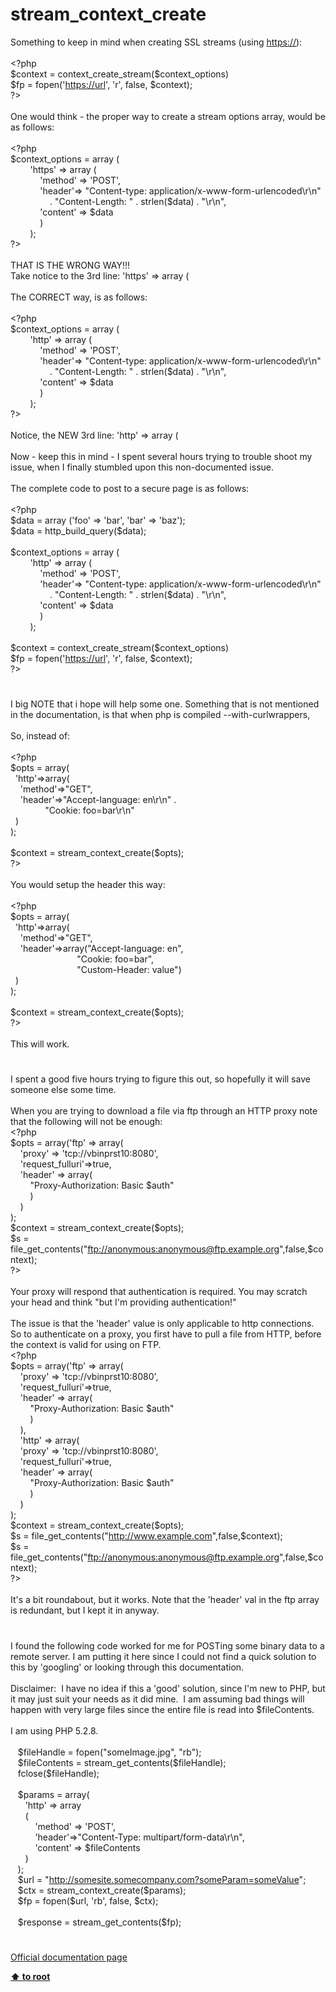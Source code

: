 # stream_context_create




<div class="phpcode"><span class="html">
Something to keep in mind when creating SSL streams (using <a href="https://" rel="nofollow" target="_blank">https://</a>):<br><br><span class="default">&lt;?php<br>$context </span><span class="keyword">= </span><span class="default">context_create_stream</span><span class="keyword">(</span><span class="default">$context_options</span><span class="keyword">)<br></span><span class="default">$fp </span><span class="keyword">= </span><span class="default">fopen</span><span class="keyword">(</span><span class="string">&apos;<a href="https://url" rel="nofollow" target="_blank">https://url</a>&apos;</span><span class="keyword">, </span><span class="string">&apos;r&apos;</span><span class="keyword">, </span><span class="default">false</span><span class="keyword">, </span><span class="default">$context</span><span class="keyword">);<br></span><span class="default">?&gt;<br></span><br>One would think - the proper way to create a stream options array, would be as follows: <br><br><span class="default">&lt;?php<br>$context_options </span><span class="keyword">= array (<br>&#xA0; &#xA0; &#xA0; &#xA0; </span><span class="string">&apos;https&apos; </span><span class="keyword">=&gt; array (<br>&#xA0; &#xA0; &#xA0; &#xA0; &#xA0; &#xA0; </span><span class="string">&apos;method&apos; </span><span class="keyword">=&gt; </span><span class="string">&apos;POST&apos;</span><span class="keyword">,<br>&#xA0; &#xA0; &#xA0; &#xA0; &#xA0; &#xA0; </span><span class="string">&apos;header&apos;</span><span class="keyword">=&gt; </span><span class="string">&quot;Content-type: application/x-www-form-urlencoded\r\n&quot;<br>&#xA0; &#xA0; &#xA0; &#xA0; &#xA0; &#xA0; &#xA0; &#xA0; </span><span class="keyword">. </span><span class="string">&quot;Content-Length: &quot; </span><span class="keyword">. </span><span class="default">strlen</span><span class="keyword">(</span><span class="default">$data</span><span class="keyword">) . </span><span class="string">&quot;\r\n&quot;</span><span class="keyword">,<br>&#xA0; &#xA0; &#xA0; &#xA0; &#xA0; &#xA0; </span><span class="string">&apos;content&apos; </span><span class="keyword">=&gt; </span><span class="default">$data<br>&#xA0; &#xA0; &#xA0; &#xA0; &#xA0; &#xA0; </span><span class="keyword">)<br>&#xA0; &#xA0; &#xA0; &#xA0; );<br></span><span class="default">?&gt;<br></span><br>THAT IS THE WRONG WAY!!!<br>Take notice to the 3rd line: &apos;https&apos; =&gt; array (<br><br>The CORRECT way, is as follows:<br><br><span class="default">&lt;?php<br>$context_options </span><span class="keyword">= array (<br>&#xA0; &#xA0; &#xA0; &#xA0; </span><span class="string">&apos;http&apos; </span><span class="keyword">=&gt; array (<br>&#xA0; &#xA0; &#xA0; &#xA0; &#xA0; &#xA0; </span><span class="string">&apos;method&apos; </span><span class="keyword">=&gt; </span><span class="string">&apos;POST&apos;</span><span class="keyword">,<br>&#xA0; &#xA0; &#xA0; &#xA0; &#xA0; &#xA0; </span><span class="string">&apos;header&apos;</span><span class="keyword">=&gt; </span><span class="string">&quot;Content-type: application/x-www-form-urlencoded\r\n&quot;<br>&#xA0; &#xA0; &#xA0; &#xA0; &#xA0; &#xA0; &#xA0; &#xA0; </span><span class="keyword">. </span><span class="string">&quot;Content-Length: &quot; </span><span class="keyword">. </span><span class="default">strlen</span><span class="keyword">(</span><span class="default">$data</span><span class="keyword">) . </span><span class="string">&quot;\r\n&quot;</span><span class="keyword">,<br>&#xA0; &#xA0; &#xA0; &#xA0; &#xA0; &#xA0; </span><span class="string">&apos;content&apos; </span><span class="keyword">=&gt; </span><span class="default">$data<br>&#xA0; &#xA0; &#xA0; &#xA0; &#xA0; &#xA0; </span><span class="keyword">)<br>&#xA0; &#xA0; &#xA0; &#xA0; );<br></span><span class="default">?&gt;<br></span><br>Notice, the NEW 3rd line: &apos;http&apos; =&gt; array (<br><br>Now - keep this in mind - I spent several hours trying to trouble shoot my issue, when I finally stumbled upon this non-documented issue.<br><br>The complete code to post to a secure page is as follows:<br><br><span class="default">&lt;?php<br>$data </span><span class="keyword">= array (</span><span class="string">&apos;foo&apos; </span><span class="keyword">=&gt; </span><span class="string">&apos;bar&apos;</span><span class="keyword">, </span><span class="string">&apos;bar&apos; </span><span class="keyword">=&gt; </span><span class="string">&apos;baz&apos;</span><span class="keyword">);<br></span><span class="default">$data </span><span class="keyword">= </span><span class="default">http_build_query</span><span class="keyword">(</span><span class="default">$data</span><span class="keyword">);<br><br></span><span class="default">$context_options </span><span class="keyword">= array (<br>&#xA0; &#xA0; &#xA0; &#xA0; </span><span class="string">&apos;http&apos; </span><span class="keyword">=&gt; array (<br>&#xA0; &#xA0; &#xA0; &#xA0; &#xA0; &#xA0; </span><span class="string">&apos;method&apos; </span><span class="keyword">=&gt; </span><span class="string">&apos;POST&apos;</span><span class="keyword">,<br>&#xA0; &#xA0; &#xA0; &#xA0; &#xA0; &#xA0; </span><span class="string">&apos;header&apos;</span><span class="keyword">=&gt; </span><span class="string">&quot;Content-type: application/x-www-form-urlencoded\r\n&quot;<br>&#xA0; &#xA0; &#xA0; &#xA0; &#xA0; &#xA0; &#xA0; &#xA0; </span><span class="keyword">. </span><span class="string">&quot;Content-Length: &quot; </span><span class="keyword">. </span><span class="default">strlen</span><span class="keyword">(</span><span class="default">$data</span><span class="keyword">) . </span><span class="string">&quot;\r\n&quot;</span><span class="keyword">,<br>&#xA0; &#xA0; &#xA0; &#xA0; &#xA0; &#xA0; </span><span class="string">&apos;content&apos; </span><span class="keyword">=&gt; </span><span class="default">$data<br>&#xA0; &#xA0; &#xA0; &#xA0; &#xA0; &#xA0; </span><span class="keyword">)<br>&#xA0; &#xA0; &#xA0; &#xA0; );<br><br></span><span class="default">$context </span><span class="keyword">= </span><span class="default">context_create_stream</span><span class="keyword">(</span><span class="default">$context_options</span><span class="keyword">)<br></span><span class="default">$fp </span><span class="keyword">= </span><span class="default">fopen</span><span class="keyword">(</span><span class="string">&apos;<a href="https://url" rel="nofollow" target="_blank">https://url</a>&apos;</span><span class="keyword">, </span><span class="string">&apos;r&apos;</span><span class="keyword">, </span><span class="default">false</span><span class="keyword">, </span><span class="default">$context</span><span class="keyword">);<br></span><span class="default">?&gt;</span>
</span>
</div>
  

#


<div class="phpcode"><span class="html">
I big NOTE that i hope will help some one. Something that is not mentioned in the documentation, is that when php is compiled --with-curlwrappers,
<br>
<br>So, instead of:
<br>
<br><span class="default">&lt;?php
<br>$opts </span><span class="keyword">= array(
<br>&#xA0; </span><span class="string">&apos;http&apos;</span><span class="keyword">=&gt;array(
<br>&#xA0; &#xA0; </span><span class="string">&apos;method&apos;</span><span class="keyword">=&gt;</span><span class="string">&quot;GET&quot;</span><span class="keyword">,
<br>&#xA0; &#xA0; </span><span class="string">&apos;header&apos;</span><span class="keyword">=&gt;</span><span class="string">&quot;Accept-language: en\r\n&quot; </span><span class="keyword">.
<br>&#xA0; &#xA0; &#xA0; &#xA0; &#xA0; &#xA0; &#xA0; </span><span class="string">&quot;Cookie: foo=bar\r\n&quot;
<br>&#xA0; </span><span class="keyword">)
<br>);
<br>
<br></span><span class="default">$context </span><span class="keyword">= </span><span class="default">stream_context_create</span><span class="keyword">(</span><span class="default">$opts</span><span class="keyword">);
<br></span><span class="default">?&gt;
<br></span>
<br>You would setup the header this way: 
<br>
<br><span class="default">&lt;?php
<br>$opts </span><span class="keyword">= array(
<br>&#xA0; </span><span class="string">&apos;http&apos;</span><span class="keyword">=&gt;array(
<br>&#xA0; &#xA0; </span><span class="string">&apos;method&apos;</span><span class="keyword">=&gt;</span><span class="string">&quot;GET&quot;</span><span class="keyword">,
<br>&#xA0; &#xA0; </span><span class="string">&apos;header&apos;</span><span class="keyword">=&gt;array(</span><span class="string">&quot;Accept-language: en&quot;</span><span class="keyword">,
<br>&#xA0; &#xA0; &#xA0; &#xA0; &#xA0; &#xA0; &#xA0; &#xA0; &#xA0; &#xA0; &#xA0; &#xA0; &#xA0;&#xA0; </span><span class="string">&quot;Cookie: foo=bar&quot;</span><span class="keyword">,
<br>&#xA0; &#xA0; &#xA0; &#xA0; &#xA0; &#xA0; &#xA0; &#xA0; &#xA0; &#xA0; &#xA0; &#xA0; &#xA0;&#xA0; </span><span class="string">&quot;Custom-Header: value&quot;</span><span class="keyword">)
<br>&#xA0; )
<br>);
<br>
<br></span><span class="default">$context </span><span class="keyword">= </span><span class="default">stream_context_create</span><span class="keyword">(</span><span class="default">$opts</span><span class="keyword">);
<br></span><span class="default">?&gt;
<br></span>
<br>This will work.</span>
</div>
  

#


<div class="phpcode"><span class="html">
I spent a good five hours trying to figure this out, so hopefully it will save someone else some time.
<br>
<br>When you are trying to download a file via ftp through an HTTP proxy note that the following will not be enough:
<br><span class="default">&lt;?php
<br>$opts </span><span class="keyword">= array(</span><span class="string">&apos;ftp&apos; </span><span class="keyword">=&gt; array(
<br>&#xA0; &#xA0; </span><span class="string">&apos;proxy&apos; </span><span class="keyword">=&gt; </span><span class="string">&apos;tcp://vbinprst10:8080&apos;</span><span class="keyword">,
<br>&#xA0; &#xA0; </span><span class="string">&apos;request_fulluri&apos;</span><span class="keyword">=&gt;</span><span class="default">true</span><span class="keyword">,
<br>&#xA0; &#xA0; </span><span class="string">&apos;header&apos; </span><span class="keyword">=&gt; array(
<br>&#xA0; &#xA0; &#xA0; &#xA0; </span><span class="string">&quot;Proxy-Authorization: Basic </span><span class="default">$auth</span><span class="string">&quot;
<br>&#xA0; &#xA0; &#xA0; &#xA0; </span><span class="keyword">)
<br>&#xA0; &#xA0; )
<br>);
<br></span><span class="default">$context </span><span class="keyword">= </span><span class="default">stream_context_create</span><span class="keyword">(</span><span class="default">$opts</span><span class="keyword">);
<br></span><span class="default">$s </span><span class="keyword">= </span><span class="default">file_get_contents</span><span class="keyword">(</span><span class="string">&quot;<a href="ftp://anonymous:anonymous@ftp.example.org" rel="nofollow" target="_blank">ftp://anonymous:anonymous@ftp.example.org</a>&quot;</span><span class="keyword">,</span><span class="default">false</span><span class="keyword">,</span><span class="default">$context</span><span class="keyword">);
<br></span><span class="default">?&gt;
<br></span>
<br>Your proxy will respond that authentication is required. You may scratch your head and think &quot;but I&apos;m providing authentication!&quot;
<br>
<br>The issue is that the &apos;header&apos; value is only applicable to http connections. So to authenticate on a proxy, you first have to pull a file from HTTP, before the context is valid for using on FTP.
<br><span class="default">&lt;?php
<br>$opts </span><span class="keyword">= array(</span><span class="string">&apos;ftp&apos; </span><span class="keyword">=&gt; array(
<br>&#xA0; &#xA0; </span><span class="string">&apos;proxy&apos; </span><span class="keyword">=&gt; </span><span class="string">&apos;tcp://vbinprst10:8080&apos;</span><span class="keyword">,
<br>&#xA0; &#xA0; </span><span class="string">&apos;request_fulluri&apos;</span><span class="keyword">=&gt;</span><span class="default">true</span><span class="keyword">,
<br>&#xA0; &#xA0; </span><span class="string">&apos;header&apos; </span><span class="keyword">=&gt; array(
<br>&#xA0; &#xA0; &#xA0; &#xA0; </span><span class="string">&quot;Proxy-Authorization: Basic </span><span class="default">$auth</span><span class="string">&quot;
<br>&#xA0; &#xA0; &#xA0; &#xA0; </span><span class="keyword">)
<br>&#xA0; &#xA0; ),
<br>&#xA0; &#xA0; </span><span class="string">&apos;http&apos; </span><span class="keyword">=&gt; array(
<br>&#xA0; &#xA0; </span><span class="string">&apos;proxy&apos; </span><span class="keyword">=&gt; </span><span class="string">&apos;tcp://vbinprst10:8080&apos;</span><span class="keyword">,
<br>&#xA0; &#xA0; </span><span class="string">&apos;request_fulluri&apos;</span><span class="keyword">=&gt;</span><span class="default">true</span><span class="keyword">,
<br>&#xA0; &#xA0; </span><span class="string">&apos;header&apos; </span><span class="keyword">=&gt; array(
<br>&#xA0; &#xA0; &#xA0; &#xA0; </span><span class="string">&quot;Proxy-Authorization: Basic </span><span class="default">$auth</span><span class="string">&quot;
<br>&#xA0; &#xA0; &#xA0; &#xA0; </span><span class="keyword">)
<br>&#xA0; &#xA0; )
<br>);
<br></span><span class="default">$context </span><span class="keyword">= </span><span class="default">stream_context_create</span><span class="keyword">(</span><span class="default">$opts</span><span class="keyword">);
<br></span><span class="default">$s </span><span class="keyword">= </span><span class="default">file_get_contents</span><span class="keyword">(</span><span class="string">&quot;<a href="http://www.example.com" rel="nofollow" target="_blank">http://www.example.com</a>&quot;</span><span class="keyword">,</span><span class="default">false</span><span class="keyword">,</span><span class="default">$context</span><span class="keyword">);
<br></span><span class="default">$s </span><span class="keyword">= </span><span class="default">file_get_contents</span><span class="keyword">(</span><span class="string">&quot;<a href="ftp://anonymous:anonymous@ftp.example.org" rel="nofollow" target="_blank">ftp://anonymous:anonymous@ftp.example.org</a>&quot;</span><span class="keyword">,</span><span class="default">false</span><span class="keyword">,</span><span class="default">$context</span><span class="keyword">);
<br></span><span class="default">?&gt;
<br></span>
<br>It&apos;s a bit roundabout, but it works. Note that the &apos;header&apos; val in the ftp array is redundant, but I kept it in anyway.</span>
</div>
  

#


<div class="phpcode"><span class="html">
I found the following code worked for me for POSTing some binary data to a remote server. I am putting it here since I could not find a quick solution to this by &apos;googling&apos; or looking through this documentation. <br><br>Disclaimer:&#xA0; I have no idea if this a &apos;good&apos; solution, since I&apos;m new to PHP, but it may just suit your needs as it did mine.&#xA0; I am assuming bad things will happen with very large files since the entire file is read into $fileContents. <br><br>I am using PHP 5.2.8.<br><br>&#xA0;&#xA0; $fileHandle = fopen(&quot;someImage.jpg&quot;, &quot;rb&quot;);<br>&#xA0;&#xA0; $fileContents = stream_get_contents($fileHandle);<br>&#xA0;&#xA0; fclose($fileHandle);<br><br>&#xA0;&#xA0; $params = array(<br>&#xA0; &#xA0; &#xA0; &apos;http&apos; =&gt; array<br>&#xA0; &#xA0; &#xA0; (<br>&#xA0; &#xA0; &#xA0; &#xA0; &#xA0; &apos;method&apos; =&gt; &apos;POST&apos;,<br>&#xA0; &#xA0; &#xA0; &#xA0; &#xA0; &apos;header&apos;=&gt;&quot;Content-Type: multipart/form-data\r\n&quot;,<br>&#xA0; &#xA0; &#xA0; &#xA0; &#xA0; &apos;content&apos; =&gt; $fileContents<br>&#xA0; &#xA0; &#xA0; )<br>&#xA0;&#xA0; );<br>&#xA0;&#xA0; $url = &quot;<a href="http://somesite.somecompany.com?someParam=someValue" rel="nofollow" target="_blank">http://somesite.somecompany.com?someParam=someValue</a>&quot;;<br>&#xA0;&#xA0; $ctx = stream_context_create($params);<br>&#xA0;&#xA0; $fp = fopen($url, &apos;rb&apos;, false, $ctx);<br><br>&#xA0;&#xA0; $response = stream_get_contents($fp);</span>
</div>
  

#

[Official documentation page](https://www.php.net/manual/en/function.stream-context-create.php)

**[⬆ to root](/)**